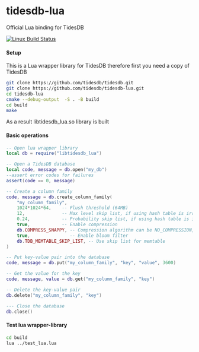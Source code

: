 # tidesdb-lua
Official Lua binding for TidesDB

[![Linux Build Status](https://github.com/tidesdb/tidesdb-lua/actions/workflows/build_and_test_lua.yml/badge.svg)](https://github.com/tidesdb/tidesdb-lua/actions/workflows/build_and_test_lua.yml)

#### Setup

This is a Lua wrapper library for TidesDB therefore first you need
a copy of TidesDB

```bash
git clone https://github.com/tidesdb/tidesdb.git
git clone https://github.com/tidesdb/tidesdb-lua.git
cd tidesdb-lua
cmake --debug-output  -S . -B build
cd build
make
```
As a result libtidesdb_lua.so library is built
#### Basic operations

```lua
-- Open lua wrapper library
local db = require("libtidesdb_lua")

-- Open a TidesDB database
local code, message = db.open("my_db")
--assert error codes for failures
assert(code == 0, message)

-- Create a column family
code, message = db.create_column_family(
    "my_column_family", 
    1024*1024*64,    -- Flush threshold (64MB)
    12,              -- Max level skip list, if using hash table is irrelevant
    0.24,            -- Probability skip list, if using hash table is irrelevant
    true,            -- Enable compression
    db.COMPRESS_SNAPPY, -- Compression algorithm can be NO_COMPRESSION, COMPRESS_SNAPPY, COMPRESS_LZ4, COMPRESS_ZSTD
    true,               -- Enable bloom filter
    db.TDB_MEMTABLE_SKIP_LIST, -- Use skip list for memtable
)

-- Put key-value pair into the database
code, message = db.put("my_column_family", "key", "value", 3600)

-- Get the value for the key
code, message, value = db.get("my_column_family", "key")

-- Delete the key-value pair
db.delete("my_column_family", "key")

--- Close the database
db.close()
```

#### Test lua wrapper-library
```bash
cd build
lua ../test_lua.lua
```
